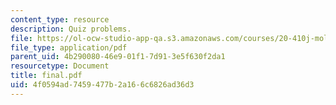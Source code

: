 ```yaml
---
content_type: resource
description: Quiz problems.
file: https://ol-ocw-studio-app-qa.s3.amazonaws.com/courses/20-410j-molecular-cellular-and-tissue-biomechanics-be-410j-spring-2003/4f0594ad7459477b2a166c6826ad36d3_final.pdf
file_type: application/pdf
parent_uid: 4b290080-46e9-01f1-7d91-3e5f630f2da1
resourcetype: Document
title: final.pdf
uid: 4f0594ad-7459-477b-2a16-6c6826ad36d3
---
```

